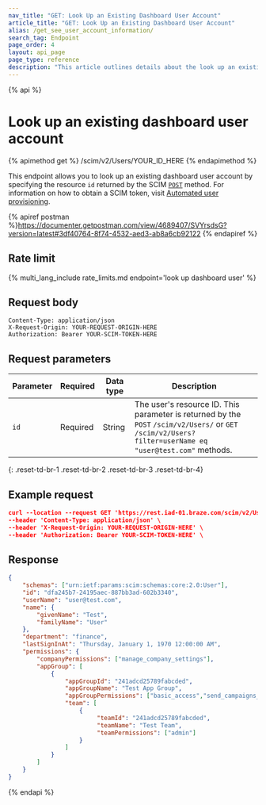 ```yaml
---
nav_title: "GET: Look Up an Existing Dashboard User Account"
article_title: "GET: Look Up an Existing Dashboard User Account"
alias: /get_see_user_account_information/
search_tag: Endpoint
page_order: 4
layout: api_page
page_type: reference
description: "This article outlines details about the look up an existing dashboard user account Braze endpoint."
---
```


{% api %}
# Look up an existing dashboard user account
{% apimethod get %}
/scim/v2/Users/YOUR_ID_HERE
{% endapimethod %}

This endpoint allows you to look up an existing dashboard user account by specifying the resource `id` returned by the SCIM [`POST`]({{site.baseurl}}/scim/post_create_user_account/) method. For information on how to obtain a SCIM token, visit [Automated user provisioning]({{site.baseurl}}/scim/automated_user_provisioning/).

{% apiref postman %}https://documenter.getpostman.com/view/4689407/SVYrsdsG?version=latest#3df40764-8f74-4532-aed3-ab8a6cb92122 {% endapiref %}

## Rate limit

{% multi_lang_include rate_limits.md endpoint='look up dashboard user' %}

## Request body
```
Content-Type: application/json
X-Request-Origin: YOUR-REQUEST-ORIGIN-HERE
Authorization: Bearer YOUR-SCIM-TOKEN-HERE
```

## Request parameters

| Parameter | Required | Data type | Description |
| --------- | -------- | --------- | ----------- |
| `id` | Required | String | The user's resource ID. This parameter is returned by the  `POST` `/scim/v2/Users/` or `GET` `/scim/v2/Users?filter=userName eq "user@test.com"` methods. |
{: .reset-td-br-1 .reset-td-br-2 .reset-td-br-3  .reset-td-br-4}

## Example request
```json
curl --location --request GET 'https://rest.iad-01.braze.com/scim/v2/Users/dfa245b7-24195aec-887bb3ad-602b3340' \
--header 'Content-Type: application/json' \
--header 'X-Request-Origin: YOUR-REQUEST-ORIGIN-HERE' \
--header 'Authorization: Bearer YOUR-SCIM-TOKEN-HERE' \
```

## Response
```json
{
    "schemas": ["urn:ietf:params:scim:schemas:core:2.0:User"],
    "id": "dfa245b7-24195aec-887bb3ad-602b3340",
    "userName": "user@test.com",
    "name": {
        "givenName": "Test",
        "familyName": "User"
    },
    "department": "finance",
    "lastSignInAt": "Thursday, January 1, 1970 12:00:00 AM",
    "permissions": {
        "companyPermissions": ["manage_company_settings"],
        "appGroup": [
            {
                "appGroupId": "241adcd25789fabcded",
                "appGroupName": "Test App Group",
                "appGroupPermissions": ["basic_access","send_campaigns_canvases"],
                "team": [
                    {
                         "teamId": "241adcd25789fabcded",
                         "teamName": "Test Team",                  
                         "teamPermissions": ["admin"]
                    }
                ]
            } 
        ]
    }
}
```

{% endapi %}